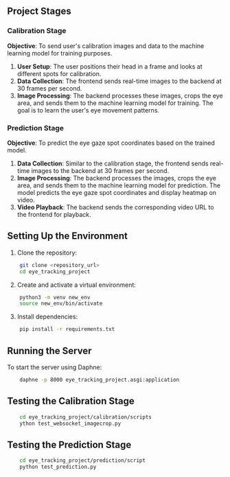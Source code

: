## Project Stages

### Calibration Stage

**Objective**: To send user's calibration images and data to the machine learning model for training purposes.

1. **User Setup**: The user positions their head in a frame and looks at different spots for calibration.
2. **Data Collection**: The frontend sends real-time images to the backend at 30 frames per second.
3. **Image Processing**: The backend processes these images, crops the eye area, and sends them to the machine learning model for training. The goal is to learn the user's eye movement patterns.

### Prediction Stage

**Objective**: To predict the eye gaze spot coordinates based on the trained model.

1. **Data Collection**: Similar to the calibration stage, the frontend sends real-time images to the backend at 30 frames per second.
2. **Image Processing**: The backend processes the images, crops the eye area, and sends them to the machine learning model for prediction. The model predicts the eye gaze spot coordinates and display heatmap on video.
3. **Video Playback**:  The backend sends the corresponding video URL to the frontend for playback.

## Setting Up the Environment

1. Clone the repository:

```sh
    git clone <repository_url>
    cd eye_tracking_project
```

2. Create and activate a virtual environment:

```sh
    python3 -m venv new_env
    source new_env/bin/activate
```

3. Install dependencies:

```sh
    pip install -r requirements.txt
```

## Running the Server

To start the server using Daphne:

```sh
    daphne -p 8000 eye_tracking_project.asgi:application
```

## Testing the Calibration Stage
```sh
    cd eye_tracking_project/calibration/scripts
    ython test_websocket_imagecrop.py
```
## Testing the Prediction Stage
```sh
    cd eye_tracking_project/prediction/script
    python test_prediction.py
```
